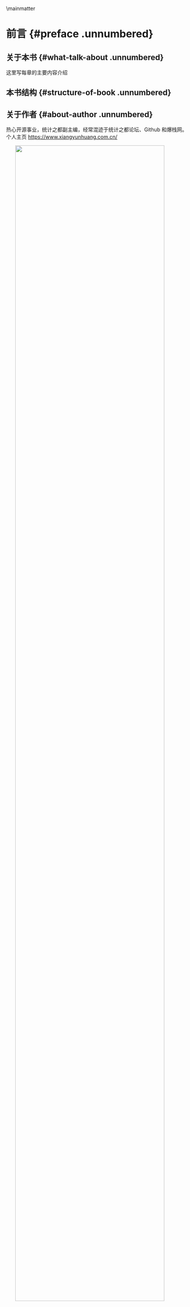 
\mainmatter

# 前言 {#preface .unnumbered}

## 关于本书 {#what-talk-about .unnumbered}

这里写每章的主要内容介绍




## 本书结构 {#structure-of-book .unnumbered}



## 关于作者 {#about-author .unnumbered}

热心开源事业，统计之都副主编，经常混迹于统计之都论坛、Github 和爆栈网。个人主页 <https://www.xiangyunhuang.com.cn/>

<img src="https://ghchart.rshah.org/XiangyunHuang.svg" width="90%" style="display: block; margin: auto;" />
